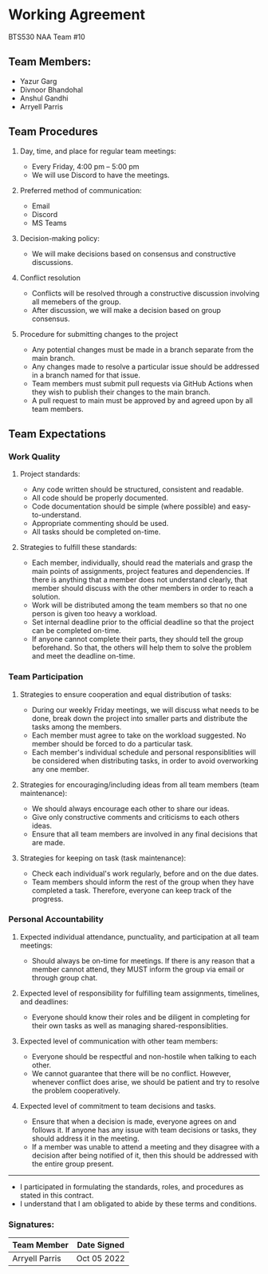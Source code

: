 # Working Agreement

BTS530 NAA Team #10 

## Team Members:
- Yazur Garg
- Divnoor Bhandohal
- Anshul Gandhi
- Arryell Parris

## Team Procedures

1. Day, time, and place for regular team meetings: 
    -	Every Friday, 4:00 pm – 5:00 pm
    -	We will use Discord to have the meetings.

2. Preferred method of communication:  
    -	Email
    -	Discord
    -	MS Teams

3. Decision-making policy: 
    -	We will make decisions based on consensus and constructive discussions.

4. Conflict resolution
    - Conflicts will be resolved through a constructive discussion involving all memebers of the group.
    - After discussion, we will make a decision based on group consensus.

5. Procedure for submitting changes to the project
    - Any potential changes must be made in a branch separate from the main branch.
    - Any changes made to resolve a particular issue should be addressed in a branch named for that issue.
    - Team members must submit pull requests via GitHub Actions when they wish to publish their changes to the main branch.
    - A pull request to main must be approved by and agreed upon by all team members. 

## Team Expectations

### Work Quality

1.	Project standards:
    - Any code written should be structured, consistent and readable.
    - All code should be properly documented.
    - Code documentation should be simple (where possible) and easy-to-understand.
    - Appropriate commenting should be used.
    - All tasks should be completed on-time.

2.	Strategies to fulfill these standards:
    -	Each member, individually, should read the materials and grasp the main points of assignments, project features and dependencies. If there is anything that a member does not understand clearly, that member should discuss with the other members in order to reach a solution. 
    -	Work will be distributed among the team members so that no one person is given too heavy a workload.
    -	Set internal deadline prior to the official deadline so that the project can be completed on-time.
    -	If anyone cannot complete their parts, they should tell the group beforehand. So that, the others will help them to solve the problem and meet the deadline on-time.

### Team Participation

1.	Strategies to ensure cooperation and equal distribution of tasks:
    - During our weekly Friday meetings, we will discuss what needs to be done, break down the project into smaller parts and distribute the tasks among the members.
    - Each member must agree to take on the workload suggested. No member should be forced to do a particular task.
    - Each member's individual schedule and personal responsiblities will be considered when distributing tasks, in order to avoid overworking any one member.

2.	Strategies for encouraging/including ideas from all team members (team maintenance):
    -	We should always encourage each other to share our ideas.
    -	Give only constructive comments and criticisms to each others ideas.
    -	Ensure that all team members are involved in any final decisions that are made.

3.	Strategies for keeping on task (task maintenance):
    -	Check each individual's work regularly, before and on the due dates.
    -	Team members should inform the rest of the group when they have completed a task. Therefore, everyone can keep track of the progress.

### Personal Accountability

1. Expected individual attendance, punctuality, and participation at all team meetings:
    -	Should always be on-time for meetings. If there is any reason that a member cannot attend, they MUST inform the group via email or through group chat.

2.	Expected level of responsibility for fulfilling team assignments, timelines, and deadlines:
    -	Everyone should know their roles and be diligent in completing for their own tasks as well as managing shared-responsiblities.

3.	Expected level of communication with other team members:
    -	Everyone should be respectful and non-hostile when talking to each other.
    -	We cannot guarantee that there will be no conflict. However, whenever conflict does arise, we should be patient and try to resolve the problem cooperatively.

4.	Expected level of commitment to team decisions and tasks.
    -	Ensure that when a decision is made, everyone agrees on and follows it. If anyone has any issue with team decisions or tasks, they should address it in the meeting.
    -	If a member was unable to attend a meeting and they disagree with a decision after being notified of it, then this should be addressed with the entire group present.

---

- I participated in formulating the standards, roles, and procedures as stated in this contract. 
- I understand that I am obligated to abide by these terms and conditions.

### Signatures:
| Team Member | Date Signed |
|-------------------------|----------------|
| Arryell Parris | Oct 05 2022 |

